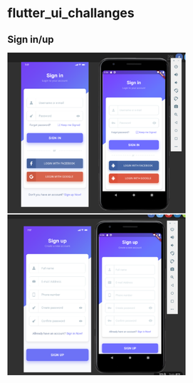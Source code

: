 # flutter_ui_challanges

## Sign in/up
<img src="sign_in_purple/results/login_1.png" width="400"/>  <img src="sign_in_purple/results/login_2.png" width="400"/>
